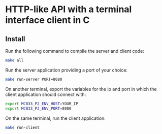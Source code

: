 # HTTP-like API with a terminal interface client in C
## Install
Run the following command to compile the server and client code:
```bash
make all
```
Run the server application providing a port of your choice:
```bash
make run-server PORT=8080
```
On another terminal, export the variables for the ip and port in which the client application should connect with:
```bash
export MC833_P2_ENV_HOST=YOUR_IP
export MC833_P2_ENV_PORT=8080
```
On the same terminal, run the client application:
```bash
make run-client
```
